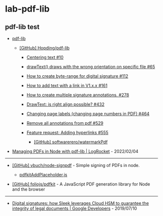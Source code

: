 # lab-pdf-lib

## pdf-lib test

- [pdf-lib](https://pdf-lib.js.org/)

  - [[GitHub] Hopding/pdf-lib](https://github.com/Hopding/pdf-lib)

    - [Centering text #10](https://github.com/Hopding/pdf-lib/issues/10#issuecomment-593108695)

    - [drawText() draws with the wrong orientation on specific file #65](https://github.com/Hopding/pdf-lib/issues/65#issuecomment-794934192)

    - [How to create byte-range for digital signature #112](https://github.com/Hopding/pdf-lib/issues/112#issuecomment-1049456413)

    - [How to add text with a link in V1.x.x #161](https://github.com/Hopding/pdf-lib/issues/161#issuecomment-523186749)

    - [How to create multiple signature annotations. #278](https://github.com/Hopding/pdf-lib/issues/278)

    - [DrawText: is right align possible? #432](https://github.com/Hopding/pdf-lib/issues/432#issuecomment-622980468)

    - [Changing page labels (changing page numbers in PDF) #464](https://github.com/Hopding/pdf-lib/issues/464#issuecomment-643834048)

    - [Remove all annotations from pdf #529](https://github.com/Hopding/pdf-lib/issues/529#issuecomment-658796886)

    - [Feature request: Adding hyperlinks #555](https://github.com/Hopding/pdf-lib/issues/555)

      - [[GitHub] softwarerero/watermarkPdf](https://github.com/softwarerero/watermarkPdf)

- [Managing PDFs in Node with pdf-lib | LogRocket](https://blog.logrocket.com/managing-pdfs-node-pdf-lib/) - 2022/02/04

---

- [[GitHub] vbuch/node-signpdf](https://github.com/vbuch/node-signpdf) - Simple signing of PDFs in node.

  - [pdfkitAddPlaceholder.js](https://github.com/vbuch/node-signpdf/blob/master/src/helpers/pdfkitAddPlaceholder.js)

- [[GitHub] foliojs/pdfkit](https://github.com/foliojs/pdfkit) - A JavaScript PDF generation library for Node and the browser

---

- [Digital signatures: how Sleek leverages Cloud HSM to guarantee the integrity of legal documents | Google Developers](https://medium.com/google-developers/digital-signatures-how-sleek-leverages-cloud-hsm-to-guarantee-the-integrity-of-legal-documents-a7bd3b82faf6) - 2019/07/10
